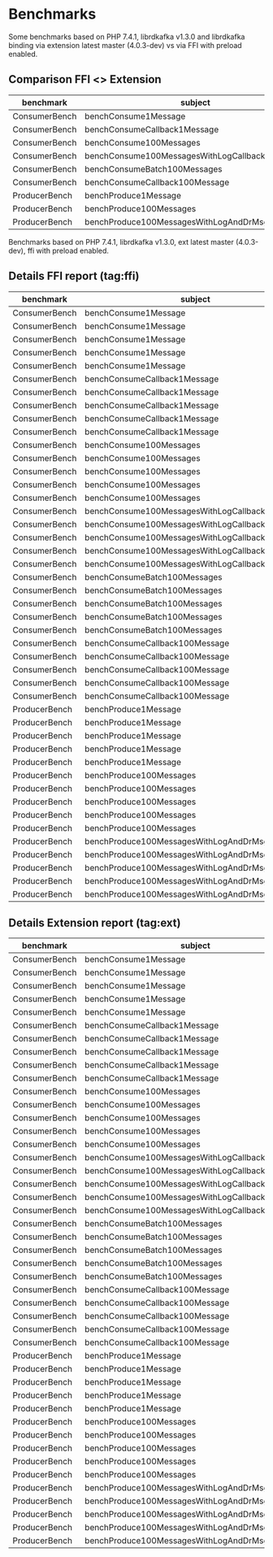 # Benchmarks

Some benchmarks based on PHP 7.4.1, librdkafka v1.3.0 and librdkafka binding via extension latest master (4.0.3-dev) vs via FFI with preload enabled.

## Comparison FFI <> Extension

| benchmark     | subject                                         | set | revs | tag:ffi:mean | tag:ext:mean |
|---------------|-------------------------------------------------|-----|------|--------------|--------------|
| ConsumerBench | benchConsume1Message                            | 0   | 100  | 28,321.140μs | 27,761.178μs |
| ConsumerBench | benchConsumeCallback1Message                    | 0   | 100  | 28,499.664μs | 27,838.560μs |
| ConsumerBench | benchConsume100Messages                         | 0   | 100  | 39,748.522μs | 38,886.366μs |
| ConsumerBench | benchConsume100MessagesWithLogCallback          | 0   | 100  | 41,097.162μs | 39,148.838μs |
| ConsumerBench | benchConsumeBatch100Messages                    | 0   | 100  | 32,116.332μs | 27,272.554μs |
| ConsumerBench | benchConsumeCallback100Message                  | 0   | 100  | 35,445.358μs | 27,619.512μs |
| ProducerBench | benchProduce1Message                            | 0   | 100  | 3,776.272μs  | 3,654.974μs  |
| ProducerBench | benchProduce100Messages                         | 0   | 100  | 3,844.302μs  | 3,847.884μs  |
| ProducerBench | benchProduce100MessagesWithLogAndDrMsgCallbacks | 0   | 100  | 5,613.870μs  | 4,250.210μs  |

Benchmarks based on PHP 7.4.1, librdkafka v1.3.0, ext latest master (4.0.3-dev), ffi with preload enabled.

## Details FFI report (tag:ffi)

| benchmark     | subject                                         | set | revs | iter | mem_peak | time_rev     | comp_z_value | comp_deviation |
|---------------|-------------------------------------------------|-----|------|------|----------|--------------|--------------|----------------|
| ConsumerBench | benchConsume1Message                            | 0   | 100  | 0    | 484,456b | 27,864.920μs | -0.66σ       | -1.61%         |
| ConsumerBench | benchConsume1Message                            | 0   | 100  | 1    | 484,456b | 28,127.860μs | -0.28σ       | -0.68%         |
| ConsumerBench | benchConsume1Message                            | 0   | 100  | 2    | 484,456b | 27,966.430μs | -0.51σ       | -1.25%         |
| ConsumerBench | benchConsume1Message                            | 0   | 100  | 3    | 484,456b | 27,947.380μs | -0.54σ       | -1.32%         |
| ConsumerBench | benchConsume1Message                            | 0   | 100  | 4    | 484,456b | 29,699.110μs | +1.98σ       | +4.87%         |
| ConsumerBench | benchConsumeCallback1Message                    | 0   | 100  | 0    | 522,248b | 29,290.690μs | +1.43σ       | +2.78%         |
| ConsumerBench | benchConsumeCallback1Message                    | 0   | 100  | 1    | 522,248b | 28,289.090μs | -0.38σ       | -0.74%         |
| ConsumerBench | benchConsumeCallback1Message                    | 0   | 100  | 2    | 522,248b | 28,999.610μs | +0.90σ       | +1.75%         |
| ConsumerBench | benchConsumeCallback1Message                    | 0   | 100  | 3    | 522,248b | 27,832.030μs | -1.2σ        | -2.34%         |
| ConsumerBench | benchConsumeCallback1Message                    | 0   | 100  | 4    | 522,248b | 28,086.900μs | -0.74σ       | -1.45%         |
| ConsumerBench | benchConsume100Messages                         | 0   | 100  | 0    | 484,456b | 39,899.100μs | +0.59σ       | +0.38%         |
| ConsumerBench | benchConsume100Messages                         | 0   | 100  | 1    | 484,456b | 39,794.360μs | +0.18σ       | +0.12%         |
| ConsumerBench | benchConsume100Messages                         | 0   | 100  | 2    | 484,456b | 39,953.910μs | +0.81σ       | +0.52%         |
| ConsumerBench | benchConsume100Messages                         | 0   | 100  | 3    | 484,456b | 39,250.000μs | -1.96σ       | -1.25%         |
| ConsumerBench | benchConsume100Messages                         | 0   | 100  | 4    | 484,456b | 39,845.240μs | +0.38σ       | +0.24%         |
| ConsumerBench | benchConsume100MessagesWithLogCallback          | 0   | 100  | 0    | 487,664b | 40,179.520μs | -0.95σ       | -2.23%         |
| ConsumerBench | benchConsume100MessagesWithLogCallback          | 0   | 100  | 1    | 487,664b | 41,566.060μs | +0.49σ       | +1.14%         |
| ConsumerBench | benchConsume100MessagesWithLogCallback          | 0   | 100  | 2    | 487,664b | 42,548.670μs | +1.50σ       | +3.53%         |
| ConsumerBench | benchConsume100MessagesWithLogCallback          | 0   | 100  | 3    | 487,664b | 41,300.000μs | +0.21σ       | +0.49%         |
| ConsumerBench | benchConsume100MessagesWithLogCallback          | 0   | 100  | 4    | 487,664b | 39,891.560μs | -1.25σ       | -2.93%         |
| ConsumerBench | benchConsumeBatch100Messages                    | 0   | 100  | 0    | 484,504b | 31,337.630μs | -1.07σ       | -2.42%         |
| ConsumerBench | benchConsumeBatch100Messages                    | 0   | 100  | 1    | 484,504b | 31,914.840μs | -0.28σ       | -0.63%         |
| ConsumerBench | benchConsumeBatch100Messages                    | 0   | 100  | 2    | 484,504b | 32,159.880μs | +0.06σ       | +0.14%         |
| ConsumerBench | benchConsumeBatch100Messages                    | 0   | 100  | 3    | 484,504b | 33,465.880μs | +1.86σ       | +4.20%         |
| ConsumerBench | benchConsumeBatch100Messages                    | 0   | 100  | 4    | 484,504b | 31,703.430μs | -0.57σ       | -1.29%         |
| ConsumerBench | benchConsumeCallback100Message                  | 0   | 100  | 0    | 522,248b | 35,083.970μs | -0.45σ       | -1.02%         |
| ConsumerBench | benchConsumeCallback100Message                  | 0   | 100  | 1    | 522,248b | 36,738.230μs | +1.62σ       | +3.65%         |
| ConsumerBench | benchConsumeCallback100Message                  | 0   | 100  | 2    | 522,248b | 34,887.290μs | -0.7σ        | -1.57%         |
| ConsumerBench | benchConsumeCallback100Message                  | 0   | 100  | 3    | 522,248b | 34,552.140μs | -1.12σ       | -2.52%         |
| ConsumerBench | benchConsumeCallback100Message                  | 0   | 100  | 4    | 522,248b | 35,965.160μs | +0.65σ       | +1.47%         |
| ProducerBench | benchProduce1Message                            | 0   | 100  | 0    | 463,104b | 3,758.360μs  | -0.19σ       | -0.47%         |
| ProducerBench | benchProduce1Message                            | 0   | 100  | 1    | 463,104b | 3,860.560μs  | +0.91σ       | +2.23%         |
| ProducerBench | benchProduce1Message                            | 0   | 100  | 2    | 463,104b | 3,604.400μs  | -1.86σ       | -4.55%         |
| ProducerBench | benchProduce1Message                            | 0   | 100  | 3    | 463,104b | 3,836.530μs  | +0.65σ       | +1.60%         |
| ProducerBench | benchProduce1Message                            | 0   | 100  | 4    | 463,104b | 3,821.510μs  | +0.49σ       | +1.20%         |
| ProducerBench | benchProduce100Messages                         | 0   | 100  | 0    | 463,104b | 3,987.200μs  | +1.48σ       | +3.72%         |
| ProducerBench | benchProduce100Messages                         | 0   | 100  | 1    | 463,104b | 3,850.450μs  | +0.06σ       | +0.16%         |
| ProducerBench | benchProduce100Messages                         | 0   | 100  | 2    | 463,104b | 3,682.650μs  | -1.67σ       | -4.2%          |
| ProducerBench | benchProduce100Messages                         | 0   | 100  | 3    | 463,104b | 3,859.870μs  | +0.16σ       | +0.40%         |
| ProducerBench | benchProduce100Messages                         | 0   | 100  | 4    | 463,104b | 3,841.340μs  | -0.03σ       | -0.08%         |
| ProducerBench | benchProduce100MessagesWithLogAndDrMsgCallbacks | 0   | 100  | 0    | 582,736b | 5,587.570μs  | -0.2σ        | -0.47%         |
| ProducerBench | benchProduce100MessagesWithLogAndDrMsgCallbacks | 0   | 100  | 1    | 582,736b | 5,627.670μs  | +0.10σ       | +0.25%         |
| ProducerBench | benchProduce100MessagesWithLogAndDrMsgCallbacks | 0   | 100  | 2    | 582,736b | 5,399.930μs  | -1.61σ       | -3.81%         |
| ProducerBench | benchProduce100MessagesWithLogAndDrMsgCallbacks | 0   | 100  | 3    | 582,736b | 5,638.700μs  | +0.19σ       | +0.44%         |
| ProducerBench | benchProduce100MessagesWithLogAndDrMsgCallbacks | 0   | 100  | 4    | 582,736b | 5,815.480μs  | +1.52σ       | +3.59%         |

## Details Extension report (tag:ext)

| benchmark     | subject                                         | set | revs | iter | mem_peak | time_rev     | comp_z_value | comp_deviation |
|---------------|-------------------------------------------------|-----|------|------|----------|--------------|--------------|----------------|
| ConsumerBench | benchConsume1Message                            | 0   | 100  | 0    | 785,728b | 27,517.750μs | -0.58σ       | -0.88%         |
| ConsumerBench | benchConsume1Message                            | 0   | 100  | 1    | 785,728b | 27,388.620μs | -0.88σ       | -1.34%         |
| ConsumerBench | benchConsume1Message                            | 0   | 100  | 2    | 785,728b | 28,076.380μs | +0.74σ       | +1.14%         |
| ConsumerBench | benchConsume1Message                            | 0   | 100  | 3    | 785,728b | 28,437.340μs | +1.60σ       | +2.44%         |
| ConsumerBench | benchConsume1Message                            | 0   | 100  | 4    | 785,728b | 27,385.800μs | -0.89σ       | -1.35%         |
| ConsumerBench | benchConsumeCallback1Message                    | 0   | 100  | 0    | 785,776b | 27,079.990μs | -0.89σ       | -2.72%         |
| ConsumerBench | benchConsumeCallback1Message                    | 0   | 100  | 1    | 785,776b | 26,608.990μs | -1.45σ       | -4.42%         |
| ConsumerBench | benchConsumeCallback1Message                    | 0   | 100  | 2    | 785,776b | 28,148.360μs | +0.36σ       | +1.11%         |
| ConsumerBench | benchConsumeCallback1Message                    | 0   | 100  | 3    | 785,776b | 28,560.720μs | +0.85σ       | +2.59%         |
| ConsumerBench | benchConsumeCallback1Message                    | 0   | 100  | 4    | 785,776b | 28,794.740μs | +1.12σ       | +3.43%         |
| ConsumerBench | benchConsume100Messages                         | 0   | 100  | 0    | 785,728b | 38,477.190μs | -0.65σ       | -1.05%         |
| ConsumerBench | benchConsume100Messages                         | 0   | 100  | 1    | 785,728b | 40,077.640μs | +1.89σ       | +3.06%         |
| ConsumerBench | benchConsume100Messages                         | 0   | 100  | 2    | 785,728b | 38,295.750μs | -0.94σ       | -1.52%         |
| ConsumerBench | benchConsume100Messages                         | 0   | 100  | 3    | 785,728b | 38,658.960μs | -0.36σ       | -0.58%         |
| ConsumerBench | benchConsume100Messages                         | 0   | 100  | 4    | 785,728b | 38,922.290μs | +0.06σ       | +0.09%         |
| ConsumerBench | benchConsume100MessagesWithLogCallback          | 0   | 100  | 0    | 785,824b | 38,936.770μs | -0.99σ       | -0.54%         |
| ConsumerBench | benchConsume100MessagesWithLogCallback          | 0   | 100  | 1    | 785,824b | 38,857.580μs | -1.36σ       | -0.74%         |
| ConsumerBench | benchConsume100MessagesWithLogCallback          | 0   | 100  | 2    | 785,824b | 39,413.160μs | +1.24σ       | +0.68%         |
| ConsumerBench | benchConsume100MessagesWithLogCallback          | 0   | 100  | 3    | 785,824b | 39,270.870μs | +0.57σ       | +0.31%         |
| ConsumerBench | benchConsume100MessagesWithLogCallback          | 0   | 100  | 4    | 785,824b | 39,265.810μs | +0.55σ       | +0.30%         |
| ConsumerBench | benchConsumeBatch100Messages                    | 0   | 100  | 0    | 785,776b | 28,245.120μs | +1.23σ       | +3.57%         |
| ConsumerBench | benchConsumeBatch100Messages                    | 0   | 100  | 1    | 785,776b | 27,413.020μs | +0.18σ       | +0.52%         |
| ConsumerBench | benchConsumeBatch100Messages                    | 0   | 100  | 2    | 785,776b | 27,969.150μs | +0.88σ       | +2.55%         |
| ConsumerBench | benchConsumeBatch100Messages                    | 0   | 100  | 3    | 785,776b | 26,190.900μs | -1.36σ       | -3.97%         |
| ConsumerBench | benchConsumeBatch100Messages                    | 0   | 100  | 4    | 785,776b | 26,544.580μs | -0.92σ       | -2.67%         |
| ConsumerBench | benchConsumeCallback100Message                  | 0   | 100  | 0    | 785,776b | 27,721.220μs | +0.25σ       | +0.37%         |
| ConsumerBench | benchConsumeCallback100Message                  | 0   | 100  | 1    | 785,776b | 27,122.050μs | -1.24σ       | -1.8%          |
| ConsumerBench | benchConsumeCallback100Message                  | 0   | 100  | 2    | 785,776b | 28,265.170μs | +1.61σ       | +2.34%         |
| ConsumerBench | benchConsumeCallback100Message                  | 0   | 100  | 3    | 785,776b | 27,274.250μs | -0.86σ       | -1.25%         |
| ConsumerBench | benchConsumeCallback100Message                  | 0   | 100  | 4    | 785,776b | 27,714.870μs | +0.24σ       | +0.35%         |
| ProducerBench | benchProduce1Message                            | 0   | 100  | 0    | 785,304b | 3,553.950μs  | -1.39σ       | -2.76%         |
| ProducerBench | benchProduce1Message                            | 0   | 100  | 1    | 785,304b | 3,696.680μs  | +0.57σ       | +1.14%         |
| ProducerBench | benchProduce1Message                            | 0   | 100  | 2    | 785,304b | 3,651.610μs  | -0.05σ       | -0.09%         |
| ProducerBench | benchProduce1Message                            | 0   | 100  | 3    | 785,304b | 3,765.880μs  | +1.52σ       | +3.03%         |
| ProducerBench | benchProduce1Message                            | 0   | 100  | 4    | 785,304b | 3,606.750μs  | -0.66σ       | -1.32%         |
| ProducerBench | benchProduce100Messages                         | 0   | 100  | 0    | 785,304b | 3,705.950μs  | -1.41σ       | -3.69%         |
| ProducerBench | benchProduce100Messages                         | 0   | 100  | 1    | 785,304b | 3,878.600μs  | +0.31σ       | +0.80%         |
| ProducerBench | benchProduce100Messages                         | 0   | 100  | 2    | 785,304b | 3,995.870μs  | +1.47σ       | +3.85%         |
| ProducerBench | benchProduce100Messages                         | 0   | 100  | 3    | 785,304b | 3,770.240μs  | -0.77σ       | -2.02%         |
| ProducerBench | benchProduce100Messages                         | 0   | 100  | 4    | 785,304b | 3,888.760μs  | +0.41σ       | +1.06%         |
| ProducerBench | benchProduce100MessagesWithLogAndDrMsgCallbacks | 0   | 100  | 0    | 785,496b | 4,286.790μs  | +0.35σ       | +0.86%         |
| ProducerBench | benchProduce100MessagesWithLogAndDrMsgCallbacks | 0   | 100  | 1    | 785,496b | 4,286.810μs  | +0.35σ       | +0.86%         |
| ProducerBench | benchProduce100MessagesWithLogAndDrMsgCallbacks | 0   | 100  | 2    | 785,496b | 4,398.450μs  | +1.44σ       | +3.49%         |
| ProducerBench | benchProduce100MessagesWithLogAndDrMsgCallbacks | 0   | 100  | 3    | 785,496b | 4,184.740μs  | -0.63σ       | -1.54%         |
| ProducerBench | benchProduce100MessagesWithLogAndDrMsgCallbacks | 0   | 100  | 4    | 785,496b | 4,094.260μs  | -1.51σ       | -3.67%         |
